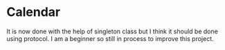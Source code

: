 # Calendar
It is now done with the help of singleton class but I think it should be done using protocol. I am a beginner so still in process to improve this project.
